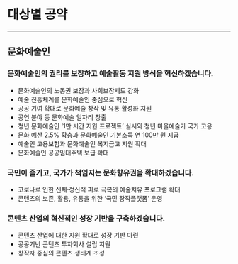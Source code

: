 # 대상별 공약
---
## 문화예술인

### 문화예술인의 권리를 보장하고 예술활동 지원 방식을 혁신하겠습니다.
- 문화예술인의 노동권 보장과 사회보장제도 강화
- 예술 진흥체계를 문화예술인 중심으로 혁신
- 공공 기여 확대로 문화예술 창작 및 유통 활성화 지원
- 공연 분야 등 문화예술 일자리 창출
- 청년 문화예술인 ‘1만 시간 지원 프로젝트’ 실시와 청년 마을예술가 국가 고용
- 문화 예산 2.5% 확충과 문화예술인 기본소득 연 100만 원 지급
- 예술인 고용보험과 문화예술인 복지금고 지원 확대
- 문화예술인 공공임대주택 보급 확대

### 국민이 즐기고, 국가가 책임지는 문화향유권을 확대하겠습니다.
- 코로나로 인한 신체·정신적 피로 극복의 예술치유 프로그램 확대
- 콘텐츠의 보존, 활용, 유통을 위한 ‘국민 창작플랫폼’ 운영

### 콘텐츠 산업의 혁신적인 성장 기반을 구축하겠습니다.
- 콘텐츠 산업에 대한 지원 확대로 성장 기반 마련
- 공공기반 콘텐츠 투자회사 설립 지원
- 창작자 중심의 콘텐츠 생태계 조성